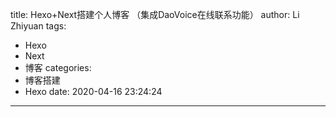 title: Hexo+Next搭建个人博客 （集成DaoVoice在线联系功能）
author: Li Zhiyuan
tags:
  - Hexo
  - Next
  - 博客
categories:
  - 博客搭建
  - Hexo
date: 2020-04-16 23:24:24
---
